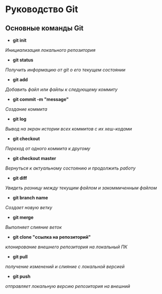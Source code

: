 # Руководство Git
## Основные команды Git

 * **git init**

*Инициализация локального репозитория*

* **git status**

*Получить информацию от git о его текущем состоянии*

* **git add**

*Добавить файл или файлы к следующему коммиту*

* **git commit -m "message"**

*Создание коммита*

* **git log**

*Вывод на экран истории всех коммитов с их хеш-кодами*

* **git checkout**

*Переход от одного коммита к другому*

* **git checkout master**

*Вернуться к актуальному состоянию и продолжить работу*

* **git diff** 

*Увидеть разницу между текущим файлом и закоммиченным файлом*

* **git branch name**

*Создает новую ветку*

* **git merge**

*Выполняет слияние веток*

* **git clone "ссылка на репозиторий"**

*клонирование внешнего репозитория на локальный ПК*

* **git pull**

*получение изменений и слияние с локальной версией*

* **git push**

*отправляет локальную версию репозитория на внешний*